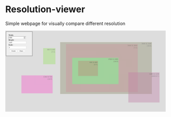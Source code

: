 # Resolution-viewer
Simple webpage for visually compare different resolution

![alt text](https://github.com/ErliPan/Resolution-viewer/blob/master/screenshot.png)

